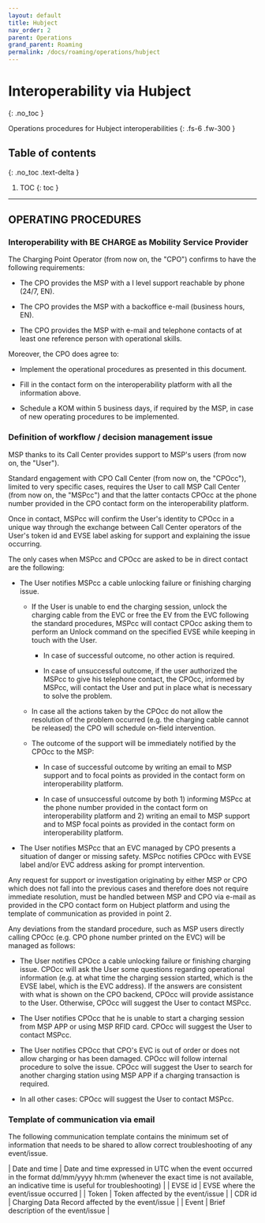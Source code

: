 ```yaml
---
layout: default
title: Hubject
nav_order: 2
parent: Operations
grand_parent: Roaming
permalink: /docs/roaming/operations/hubject
---
```


# Interoperability via Hubject
{: .no_toc }

Operations procedures for Hubject interoperabilities
{: .fs-6 .fw-300 }

## Table of contents
{: .no_toc .text-delta }

1. TOC
{: toc }

---

## OPERATING PROCEDURES

### Interoperability with BE CHARGE as Mobility Service Provider

The Charging Point Operator (from now on, the "CPO") confirms to have the following requirements:

- The CPO provides the MSP with a I level support reachable by phone (24/7, EN).

- The CPO provides the MSP with a backoffice e-mail (business hours, EN).

- The CPO provides the MSP with e-mail and telephone contacts of at least one reference person with operational skills.

Moreover, the CPO does agree to:

- Implement the operational procedures as presented in this document.

- Fill in the contact form on the interoperability platform with all the information above.

- Schedule a KOM within 5 business days, if required by the MSP, in case of new operating procedures to be implemented.

### Definition of workflow / decision management issue

MSP thanks to its Call Center provides support to MSP's users (from now on, the "User").

Standard engagement with CPO Call Center (from now on, the "CPOcc"), limited to very specific cases, requires the User to call MSP Call Center (from now on, the "MSPcc") and that the latter contacts CPOcc at the phone number provided in the CPO contact form on the interoperability platform.

Once in contact, MSPcc will confirm the User's identity to CPOcc in a unique way through the exchange between Call Center operators of the User's token id and EVSE label asking for support and explaining the issue occurring.

The only cases when MSPcc and CPOcc are asked to be in direct contact are the following:

- The User notifies MSPcc a cable unlocking failure or finishing charging issue.

  - If the User is unable to end the charging session, unlock the charging cable from the EVC or free the EV from the EVC following the standard procedures, MSPcc will contact CPOcc asking them to perform an Unlock command on the specified EVSE while keeping in touch with the User.

    - In case of successful outcome, no other action is required.

    - In case of unsuccessful outcome, if the user authorized the MSPcc to give his telephone contact, the CPOcc, informed by MSPcc, will contact the User and put in place what is necessary to solve the problem.

  - In case all the actions taken by the CPOcc do not allow the resolution of the problem occurred (e.g. the charging cable cannot be released) the CPO will schedule on-field intervention.

  - The outcome of the support will be immediately notified by the CPOcc to the MSP:

    - In case of successful outcome by writing an email to MSP support and to focal points as provided in the contact form on interoperability platform.

    - In case of unsuccessful outcome by both 1) informing MSPcc at the phone number provided in the contact form on interoperability platform and 2) writing an email to MSP support and to MSP focal points as provided in the contact form on interoperability platform.

- The User notifies MSPcc that an EVC managed by CPO presents a situation of danger or missing safety. MSPcc notifies CPOcc with EVSE label and/or EVC address asking for prompt intervention.

Any request for support or investigation originating by either MSP or CPO which does not fall into the previous cases and therefore does not require immediate resolution, must be handled between MSP and CPO via e-mail as provided in the CPO contact form on Hubject platform and using the template of communication as provided in point 2.

Any deviations from the standard procedure, such as MSP users directly calling CPOcc (e.g. CPO phone number printed on the EVC) will be managed as follows:

- The User notifies CPOcc a cable unlocking failure or finishing charging issue. CPOcc will ask the User some questions regarding operational information (e.g. at what time the charging session started, which is the EVSE label, which is the EVC address). If the answers are consistent with what is shown on the CPO backend, CPOcc will provide assistance to the User. Otherwise, CPOcc will suggest the User to contact MSPcc.

- The User notifies CPOcc that he is unable to start a charging session from MSP APP or using MSP RFID card. CPOcc will suggest the User to contact MSPcc.

- The User notifies CPOcc that CPO's EVC is out of order or does not allow charging or has been damaged. CPOcc will follow internal procedure to solve the issue. CPOcc will suggest the User to search for another charging station using MSP APP if a charging transaction is required.

- In all other cases: CPOcc will suggest the User to contact MSPcc.

### Template of communication via email

The following communication template contains the minimum set of information that needs to be shared to allow correct troubleshooting of any event/issue.

| Date and time | Date and time expressed in UTC when the event occurred in the format dd/mm/yyyy hh:mm (whenever the exact time is not available, an indicative time is useful for troubleshooting) |
| EVSE id       | EVSE where the event/issue occurred              |
| Token         | Token affected by the event/issue                |
| CDR id        | Charging Data Record affected by the event/issue |
| Event         | Brief description of the event/issue             |
